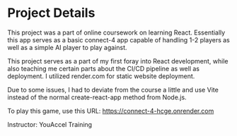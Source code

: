 # Project Details

This project was a part of online coursework on learning React. Essentially this app serves as a basic connect-4 app capable of handling 1-2 players as well as a simple AI player to play against.

This project serves as a part of my first foray into React development, while also teaching me certain parts about the CI/CD pipeline as well as deployment. I utilized render.com for static website deployment.

Due to some issues, I had to deviate from the course a little and use Vite instead of the normal create-react-app method from Node.js.

To play this game, use this URL: https://connect-4-hcge.onrender.com

Instructor: YouAccel Training
